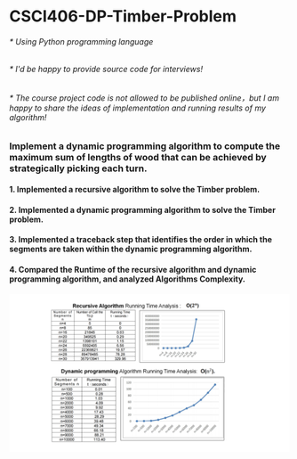 # CSCI406-DP-Timber-Problem
###### * Using Python programming language 
###### * I'd be happy to provide source code for interviews!
###### * The course project code is not allowed to be published online，but I am happy to share the ideas of implementation and running results of my algorithm!

### Implement a dynamic programming algorithm to compute the maximum sum of lengths of wood that can be achieved by strategically picking each turn.

#### 1. Implemented a recursive algorithm to solve the Timber problem.
#### 2. Implemented a dynamic programming algorithm to solve the Timber problem.
#### 3. Implemented a traceback step that identifies the order in which the segments are taken within the dynamic programming algorithm.
#### 4. Compared the Runtime of the recursive algorithm and dynamic programming algorithm, and analyzed Algorithms Complexity.

![image](https://github.com/pingzhang1004/CSCI406-DP-Timber-Problem/blob/main/Recursive_DP_Analysis.png)
